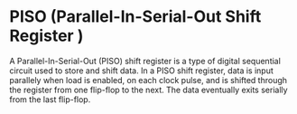 # PISO (Parallel-In-Serial-Out Shift Register )

A Parallel-In-Serial-Out (PISO) shift register is a type of digital sequential circuit used to store and shift data. In a PISO shift register, data is input parallely when load is enabled, on each clock pulse, and is shifted through the register from one flip-flop to the next. The data eventually exits serially from the last flip-flop. 
